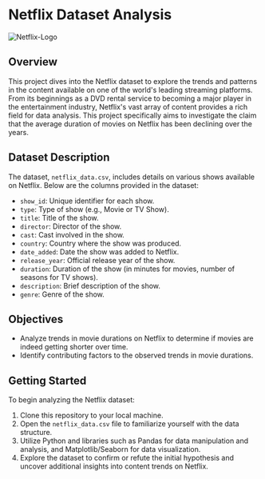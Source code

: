 # Netflix Dataset Analysis

![Netflix-Logo](https://github.com/N0VA-code/Investigating-Netflix-Movie/assets/80535193/326f7dc5-3756-4238-912d-760442767076)

## Overview

This project dives into the Netflix dataset to explore the trends and patterns in the content available on one of the world's leading streaming platforms. From its beginnings as a DVD rental service to becoming a major player in the entertainment industry, Netflix's vast array of content provides a rich field for data analysis. This project specifically aims to investigate the claim that the average duration of movies on Netflix has been declining over the years.

## Dataset Description

The dataset, `netflix_data.csv`, includes details on various shows available on Netflix. Below are the columns provided in the dataset:

- `show_id`: Unique identifier for each show.
- `type`: Type of show (e.g., Movie or TV Show).
- `title`: Title of the show.
- `director`: Director of the show.
- `cast`: Cast involved in the show.
- `country`: Country where the show was produced.
- `date_added`: Date the show was added to Netflix.
- `release_year`: Official release year of the show.
- `duration`: Duration of the show (in minutes for movies, number of seasons for TV shows).
- `description`: Brief description of the show.
- `genre`: Genre of the show.

## Objectives

- Analyze trends in movie durations on Netflix to determine if movies are indeed getting shorter over time.
- Identify contributing factors to the observed trends in movie durations.

## Getting Started

To begin analyzing the Netflix dataset:

1. Clone this repository to your local machine.
2. Open the `netflix_data.csv` file to familiarize yourself with the data structure.
3. Utilize Python and libraries such as Pandas for data manipulation and analysis, and Matplotlib/Seaborn for data visualization.
4. Explore the dataset to confirm or refute the initial hypothesis and uncover additional insights into content trends on Netflix.
